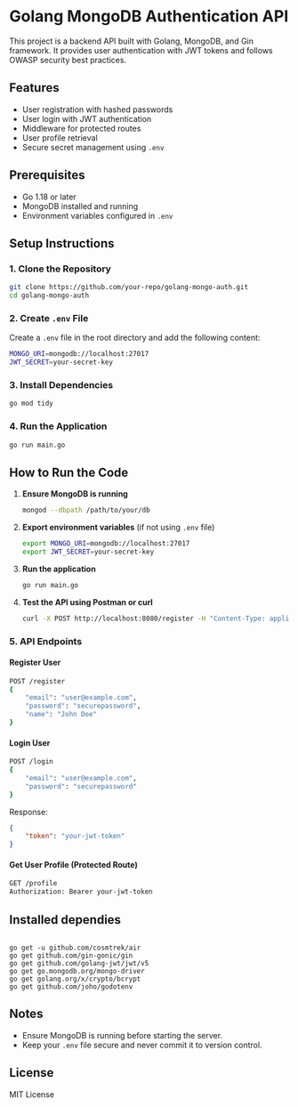 # Golang MongoDB Authentication API

This project is a backend API built with Golang, MongoDB, and Gin framework. It provides user authentication with JWT tokens and follows OWASP security best practices.

## Features
- User registration with hashed passwords
- User login with JWT authentication
- Middleware for protected routes
- User profile retrieval
- Secure secret management using `.env`

## Prerequisites
- Go 1.18 or later
- MongoDB installed and running
- Environment variables configured in `.env`

## Setup Instructions

### 1. Clone the Repository
```sh
git clone https://github.com/your-repo/golang-mongo-auth.git
cd golang-mongo-auth
```

### 2. Create `.env` File
Create a `.env` file in the root directory and add the following content:
```sh
MONGO_URI=mongodb://localhost:27017
JWT_SECRET=your-secret-key
```

### 3. Install Dependencies
```sh
go mod tidy
```

### 4. Run the Application
```sh
go run main.go
```

## How to Run the Code

1. **Ensure MongoDB is running**
   ```sh
   mongod --dbpath /path/to/your/db
   ```

2. **Export environment variables** (if not using `.env` file)
   ```sh
   export MONGO_URI=mongodb://localhost:27017
   export JWT_SECRET=your-secret-key
   ```

3. **Run the application**
   ```sh
   go run main.go
   ```

4. **Test the API using Postman or curl**
   ```sh
   curl -X POST http://localhost:8080/register -H "Content-Type: application/json" -d '{"email": "user@example.com", "password": "securepassword", "name": "John Doe"}'
   ```

### 5. API Endpoints
#### Register User
```sh
POST /register
{
    "email": "user@example.com",
    "password": "securepassword",
    "name": "John Doe"
}
```

#### Login User
```sh
POST /login
{
    "email": "user@example.com",
    "password": "securepassword"
}
```
Response:
```json
{
    "token": "your-jwt-token"
}
```

#### Get User Profile (Protected Route)
```sh
GET /profile
Authorization: Bearer your-jwt-token
```


## Installed dependies
```

go get -u github.com/cosmtrek/air
go get github.com/gin-gonic/gin 
go get github.com/golang-jwt/jwt/v5 
go get go.mongodb.org/mongo-driver 
go get golang.org/x/crypto/bcrypt
go get github.com/joho/godotenv 

```


## Notes
- Ensure MongoDB is running before starting the server.
- Keep your `.env` file secure and never commit it to version control.

## License
MIT License